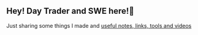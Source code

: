 ## Hey! Day Trader and SWE here!👋

Just sharing some things I made and [ useful notes, links, tools and videos](TradingNotes.md)


